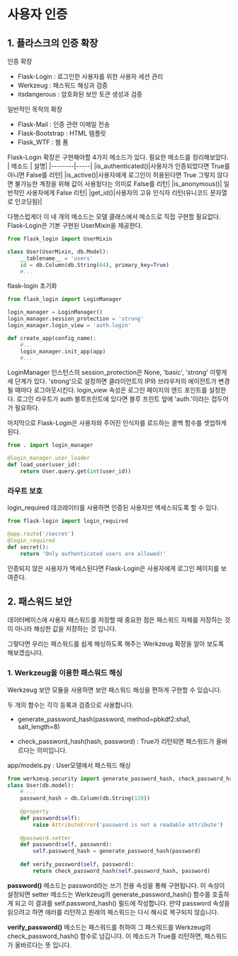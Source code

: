 # 사용자 인증

## 1. 플라스크의 인증 확장

인증 확장

* Flask-Login : 로그인한 사용자를 위한 사용자 세션 관리
* Werkzeug : 패스워드 해싱과 검증
* itsdangerous : 암호화된 보안 토큰 생성과 검증



일반적인 목적의 확장

* Flask-Mail : 인증 관련 이메일 전송
* Flask-Bootstrap : HTML 템플릿
* Flask_WTF : 웹 폼

Flask-Login 확장은 구현해야할 4가지 메소드가 있다. 필요한 메소드를 정리해보았다.
| 메소드 | 설명|
|--------|-----|
|is_authenticated()|사용자가 인증되었다면 True를 아니면 False를 리턴|
|is_active()|사용자에게 로그인이 허용된다면 True 그렇지 않다면 불가능한 계정을 위해 값이 사용됬다는 의미로 False를 리턴|
|is_anonymous()| 일반적인 사용자에게 False 리턴|
|get_id()|사용자의 고유 인식자 리턴(유니코드 문자열로 인코딩됨)|

다행스럽게더 이 네 개의 메소드는 모델 클래스에서 메소드로 직접 구현할 필요없다. Flask-Login은 기본 구현된 UserMixin을 제공한다.

```python
from flask_login import UserMixin

class User(UserMixin, db.Model):
    __tablename__ = 'users'
    id = db.Column(db.String(64), primary_key=True)
    #...
```

flask-login 초기화
```python
from flask_login import LoginManager

login_manager = LoginManager()
login_manager.session_protection = 'strong'
login_manager.login_view = 'auth.login'

def create_app(config_name):
    #...
    login_manager.init_app(app)
    #...
```

LoginManager 인스턴스의 session_protection은 None, 'basic', 'strong' 이렇게 세 단계가 있다. 'strong'으로 설정하면 클라이언트의 IP와 브라우저의 에이전트가 변경될 때마다 로그아웃시킨다. login_view 속성은 로그인 페이지의 엔드 포인트를 설정한다. 로그인 라우트가 auth 블루프린트에 있다면 블루 프린트 앞에 'auth.'이라는 접두어가 필요하다.

마지막으로 Flask-Login은 사용자와 주어진 인식자를 로드하는 콜백 함수를 셋업하게 된다.

```python
from . import login_manager

@login_manager.user_loader
def load_user(user_id):
    return User.query.get(int(user_id))
```

### 라우트 보호
login_required 데코레이터를 사용하면 인증된 사용자만 액세스되도록 할 수 있다.
```python
from flask-login import login_required

@app.route('/secret')
@login_required
def secret():
    return 'Only authenticated users are allowed!'
```
인증되지 않은 사용자가 액세스된다면 Flask-Login은 사용자에게 로그인 페이지를 보여준다.

## 2. 패스워드 보안

데이터베이스에 사용자 패스워드를 저장할 때 중요한 점은 패스워드 자체를 저장하는 것이 아니라 해싱한 값을 저장하는 것 입니다.

그렇다면 우리는 패스워드를 쉽게 해싱하도록 해주는 Werkzeug 확장을 알아 보도록 해보겠습니다.



### 1. Werkzeug을 이용한 패스워드 해싱

Werkzeug 보안 모듈을 사용하면 보안 패스워드 해싱을 편하게 구현할 수 있습니다.

두 개의 함수는 각각 등록과 검증으로 사용합니다.

* generate_password_hash(password, method=pbkdf2:sha1, salt_length=8) 



* check_password_hash(hash, password) :  True가 리턴되면 패스워드가 올바르다는 의미입니다.

app/models.py : User모델에서 패스워드 해싱

```python
from werkzeug.security import generate_password_hash, check_password_hash
class User(db.model):
    # ...
    password_hash = db.Column(db.String(128))
    
    @property
    def password(self):
        raise AttributeError('password is not a readable attribute')
       
    @password.setter
    def password(self, password):
        self.password_hash = generate_password_hash(password)
    
    def verify_password(self, password):
        return check_password_hash(self.password_hash, password)
```



__password()__ 메소드는 password라는 쓰기 전용 속성을 통해 구현됩니다. 이 속성이 설정되면 setter 메소드는 Werkzeug의 generate_password_hash() 함수를 호출하게 되고 이 결과를 self.password_hash() 필드에 작성합니다. 만약 password 속성을 읽으려고 하면 에러를 리턴하고 원래의 패스워드는 다시 해시로 복구되지 않습니다.

__verify_password()__ 메소드는 패스워드를 취하여 그 패스워드를 Werkzeug의 check_password_hash() 함수로 넘깁니다. 이 메소드가 True를 리턴하면, 패스워드가 올바르다는 뜻 입니다.


